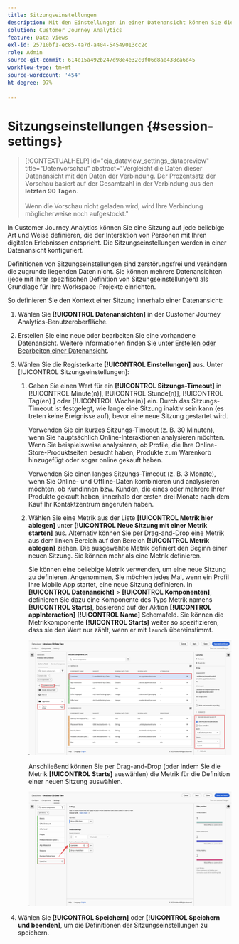 ```yaml
---
title: Sitzungseinstellungen
description: Mit den Einstellungen in einer Datenansicht können Sie die Sitzungslänge und den Trigger zum Initiieren einer neuen Sitzung festlegen
solution: Customer Journey Analytics
feature: Data Views
exl-id: 25710bf1-ec85-4a7d-a404-54549013cc2c
role: Admin
source-git-commit: 614e15a492b247d98e4e32c0f06d8ae438ca6d45
workflow-type: tm+mt
source-wordcount: '454'
ht-degree: 97%

---
```


# Sitzungseinstellungen {#session-settings}

<!-- markdownlint-disable MD034 -->

>[!CONTEXTUALHELP]
>id="cja_dataview_settings_datapreview"
>title="Datenvorschau"
>abstract="Vergleicht die Daten dieser Datenansicht mit den Daten der Verbindung. Der Prozentsatz der Vorschau basiert auf der Gesamtzahl in der Verbindung aus den **letzten 90 Tagen**.<br><br/>Wenn die Vorschau nicht geladen wird, wird Ihre Verbindung möglicherweise noch aufgestockt."

<!-- markdownlint-enable MD034 -->

<!-- markdownlint-enable MD034 -->


In Customer Journey Analytics können Sie eine Sitzung auf jede beliebige Art und Weise definieren, die der Interaktion von Personen mit Ihren digitalen Erlebnissen entspricht. Die Sitzungseinstellungen werden in einer Datenansicht konfiguriert.

Definitionen von Sitzungseinstellungen sind zerstörungsfrei und verändern die zugrunde liegenden Daten nicht. Sie können mehrere Datenansichten (jede mit ihrer spezifischen Definition von Sitzungseinstellungen) als Grundlage für Ihre Workspace-Projekte einrichten.

So definieren Sie den Kontext einer Sitzung innerhalb einer Datenansicht:

1. Wählen Sie **[!UICONTROL Datenansichten]** in der Customer Journey Analytics-Benutzeroberfläche.

2. Erstellen Sie eine neue oder bearbeiten Sie eine vorhandene Datenansicht. Weitere Informationen finden Sie unter [Erstellen oder Bearbeiten einer Datenansicht](create-dataview.md).

3. Wählen Sie die Registerkarte **[!UICONTROL Einstellungen]** aus. Unter [!UICONTROL Sitzungseinstellungen]:

   1. Geben Sie einen Wert für ein **[!UICONTROL Sitzungs-Timeout]** in [!UICONTROL Minute(n)], [!UICONTROL Stunde(n)], [!UICONTROL Tag(en) ] oder [!UICONTROL Woche(n)] ein. Durch das Sitzungs-Timeout ist festgelegt, wie lange eine Sitzung inaktiv sein kann (es treten keine Ereignisse auf), bevor eine neue Sitzung gestartet wird.

      Verwenden Sie ein kurzes Sitzungs-Timeout (z. B. 30 Minuten), wenn Sie hauptsächlich Online-Interaktionen analysieren möchten. Wenn Sie beispielsweise analysieren, ob Profile, die Ihre Online-Store-Produktseiten besucht haben, Produkte zum Warenkorb hinzugefügt oder sogar online gekauft haben.

      Verwenden Sie einen langes Sitzungs-Timeout (z. B. 3 Monate), wenn Sie Online- und Offline-Daten kombinieren und analysieren möchten, ob Kundinnen bzw. Kunden, die eines oder mehrere Ihrer Produkte gekauft haben, innerhalb der ersten drei Monate nach dem Kauf Ihr Kontaktzentrum angerufen haben.


   2. Wählen Sie eine Metrik aus der Liste **[!UICONTROL Metrik hier ablegen]** unter **[!UICONTROL Neue Sitzung mit einer Metrik starten]** aus. Alternativ können Sie per Drag-and-Drop eine Metrik aus dem linken Bereich auf den Bereich **[!UICONTROL Metrik ablegen]** ziehen. Die ausgewählte Metrik definiert den Beginn einer neuen Sitzung. Sie können mehr als eine Metrik definieren.

      Sie können eine beliebige Metrik verwenden, um eine neue Sitzung zu definieren. Angenommen, Sie möchten jedes Mal, wenn ein Profil Ihre Mobile App startet, eine neue Sitzung definieren. In **[!UICONTROL Datenansicht]** > **[!UICONTROL Komponenten]**, definieren Sie dazu eine Komponente des Typs Metrik namens **[!UICONTROL Starts]**, basierend auf der Aktion **[!UICONTROL appInteraction]** **[!UICONTROL Name]** Schemafeld. Sie können die Metrikkomponente **[!UICONTROL Starts]** weiter so spezifizieren, dass sie den Wert nur zählt, wenn er mit `launch` übereinstimmt.

      ![App-Interaktionsmetrik – Komponente „Starts“](assets/component-launches.png)

      Anschließend können Sie per Drag-and-Drop (oder indem Sie die Metrik **[!UICONTROL Starts]** auswählen) die Metrik für die Definition einer neuen Sitzung auswählen.

      ![Sitzungseinstellungen – Starts](assets/session-settings-launches-metric.png)



4. Wählen Sie **[!UICONTROL Speichern]** oder **[!UICONTROL Speichern und beenden]**, um die Definitionen der Sitzungseinstellungen zu speichern.
